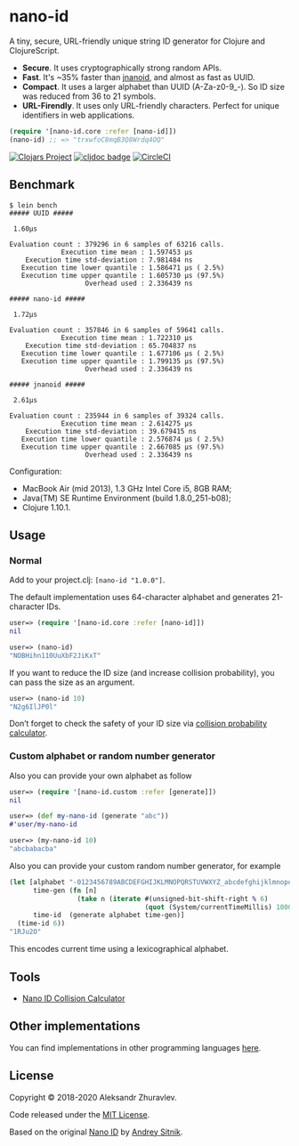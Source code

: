 # nano-id
A tiny, secure, URL-friendly unique string ID generator for Clojure and ClojureScript.

- **Secure**. It uses cryptographically strong random APIs.
- **Fast**. It's ~35% faster than [jnanoid](https://github.com/aventrix/jnanoid), and almost as fast as UUID.
- **Compact**. It uses a larger alphabet than UUID (A-Za-z0-9_-). So ID size was reduced from 36 to 21 symbols.
- **URL-Firendly**. It uses only URL-friendly characters. Perfect for unique identifiers in web applications.

```clojure
(require '[nano-id.core :refer [nano-id]])
(nano-id) ;; => "trxwfoC8mqB3Q8Wrdq4OQ"
```

[![Clojars Project](https://img.shields.io/clojars/v/nano-id.svg)](https://clojars.org/nano-id)
[![cljdoc badge](https://cljdoc.org/badge/nano-id/nano-id)](https://cljdoc.org/d/nano-id/nano-id/CURRENT)
[![CircleCI](https://circleci.com/gh/zelark/nano-id/tree/master.svg?style=svg)](https://circleci.com/gh/zelark/nano-id/tree/master)

## Benchmark
```
$ lein bench
##### UUID #####

 1.60µs 

Evaluation count : 379296 in 6 samples of 63216 calls.
             Execution time mean : 1.597453 µs
    Execution time std-deviation : 7.981484 ns
   Execution time lower quantile : 1.586471 µs ( 2.5%)
   Execution time upper quantile : 1.605730 µs (97.5%)
                   Overhead used : 2.336439 ns

##### nano-id #####

 1.72µs 

Evaluation count : 357846 in 6 samples of 59641 calls.
             Execution time mean : 1.722310 µs
    Execution time std-deviation : 65.704837 ns
   Execution time lower quantile : 1.677106 µs ( 2.5%)
   Execution time upper quantile : 1.799135 µs (97.5%)
                   Overhead used : 2.336439 ns

##### jnanoid #####

 2.61µs 

Evaluation count : 235944 in 6 samples of 39324 calls.
             Execution time mean : 2.614275 µs
    Execution time std-deviation : 39.679415 ns
   Execution time lower quantile : 2.576874 µs ( 2.5%)
   Execution time upper quantile : 2.667085 µs (97.5%)
                   Overhead used : 2.336439 ns
```
Configuration:
- MacBook Air (mid 2013), 1.3 GHz Intel Core i5, 8GB RAM;
- Java(TM) SE Runtime Environment (build 1.8.0_251-b08);
- Clojure 1.10.1.

## Usage
### Normal
Add to your project.clj: `[nano-id "1.0.0"]`.

The default implementation uses 64-character alphabet and generates 21-character IDs.
```clojure
user=> (require '[nano-id.core :refer [nano-id]])
nil

user=> (nano-id)
"NOBHihn110UuXbF2JiKxT"
```

If you want to reduce the ID size (and increase collision probability), you can pass the size as an argument.
```clojure
user=> (nano-id 10)
"N2g6IlJP0l"
```
Don’t forget to check the safety of your ID size via [collision probability calculator](https://zelark.github.io/nano-id-cc/).

### Custom alphabet or random number generator
Also you can provide your own alphabet as follow
```clojure
user=> (require '[nano-id.custom :refer [generate]])
nil

user=> (def my-nano-id (generate "abc"))
#'user/my-nano-id

user=> (my-nano-id 10)
"abcbabacba"
```

Also you can provide your custom random number generator, for example
```clojure
(let [alphabet "-0123456789ABCDEFGHIJKLMNOPQRSTUVWXYZ_abcdefghijklmnopqrstuvwxyz"
      time-gen (fn [n]
                 (take n (iterate #(unsigned-bit-shift-right % 6)
                                  (quot (System/currentTimeMillis) 1000))))
      time-id  (generate alphabet time-gen)]
  (time-id 6))
"1RJu2O"
```
This encodes current time using a lexicographical alphabet.

## Tools
- [Nano ID Collision Calculator](https://zelark.github.io/nano-id-cc/)

## Other implementations
You can find implementations in other programming languages [here](https://github.com/ai/nanoid#other-programming-languages).

## License
Copyright © 2018-2020 Aleksandr Zhuravlev.

Code released under the [MIT License](https://github.com/zelark/nano-id/blob/master/LICENSE).

Based on the original [Nano ID](https://github.com/ai/nanoid) by [Andrey Sitnik](https://github.com/ai/).

